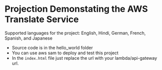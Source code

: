 # Projection Demonstating the AWS Translate Service

Supported languages for the project: English, Hindi, German, French, Spanish, and Japanese

- Source code is in the hello_world folder
- You can use aws sam to deploy and test this project
- In the `index.html` file just replace the url with your lambda/api-gateway url.